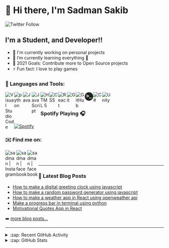# 👋 Hi there, I'm Sadman Sakib 

![Twitter Follow](https://img.shields.io/twitter/follow/SakibDev?logo=Twitter&logoColor=%231DA1F2&style=for-the-badge)

## I'm a Student, and Developer!!
- 🔭 I'm currently working on personal projects
- 🌱 I’m currently learning everything 🤣
- 🥅 2021 Goals: Contribute more to Open Source projects
- ⚡ Fun fact: I love to play games

### 🧰 Languages and Tools:

<img align="left" alt="Visual Studio Code" width="28px" src="https://img.icons8.com/plasticine/100/000000/visual-studio-code-2019.png"/>

<img align="left" alt="python" width="28px" src="https://img.icons8.com/color/48/000000/python.png" />

<img align="left" alt="Java" width="28px" src="https://img.icons8.com/color/48/000000/java-coffee-cup-logo.png"/>

<img align="left" alt="JavaScript" width="28px" src="https://img.icons8.com/dusk/64/000000/javascript-logo.png" />

<img align="left" alt="HTML 5" width="28px" src="https://img.icons8.com/color/48/000000/html-5.png"/>

<img align="left" alt="CSS" width="28px" src="https://img.icons8.com/dusk/64/000000/css3.png"/>

<img align="left" alt="React" width="28px" src="https://img.icons8.com/bubbles/50/000000/react.png" />

<img align="left" alt="Git" width="28px" src="https://img.icons8.com/color/48/000000/git.png" />

<img align="left" alt="GitHub" width="28px" src="https://img.icons8.com/dusk/48/000000/github.png"/>

<img align="left" alt="Terminal" width="28px" src="https://raw.githubusercontent.com/github/explore/80688e429a7d4ef2fca1e82350fe8e3517d3494d/topics/terminal/terminal.png" />

<img align="left" alt="C#" width="28px" src="https://img.icons8.com/color/48/000000/c-sharp-logo-2.png"/>

<img align="left" alt="Unity" width="28px" src="https://img.icons8.com/nolan/64/unity.png"/>

<br/>
<br/>

### Spotify Playing 🎧

[![Spotify](novatorem-sadman-sakib2234.vercel.app/api/spotify)](https://open.spotify.com/user/ThegamerX)

### ✉️ Find me on:

<!--Instagram-->
[<img align="left" alt="sadman | Instagram" width="35px" src="https://img.icons8.com/fluent/45/000000/instagram-new.png" />][instagram]

<!--Twitter-->
[<img align="left" alt="sadman | facebook" width="35px" src="https://img.icons8.com/doodle/45/000000/twitter.png" />][twitter]

<!--Linkedin-->
[<img align="left" alt="sadman | facebook" width="35px" src="https://img.icons8.com/doodle/45/000000/linkedin.png" />][lioke]

<br />
<br />

---

### 📕 Latest Blog Posts
<!-- BLOG-POST-LIST:START -->
- [How to make a digital greeting clock using javascript](https://dev.to/sadmansakib2234/how-to-make-a-digital-greeting-clock-using-javascript-2dji)
- [How to make a random password generator using javascript](https://dev.to/sadmansakib2234/how-to-make-a-random-password-generator-using-javascript-2bae)
- [How to make a weather app in React using openweather api](https://dev.to/sadmansakib2234/how-to-make-a-weather-app-in-react-using-openweather-api-dif)
- [Make a progress bar in terminal using python](https://dev.to/sadmansakib2234/make-a-progress-bar-in-terminal-using-python-fo8)
- [Motivational Quotes App in React](https://dev.to/sadmansakib2234/motivational-quotes-app-in-react-3djh)
<!-- BLOG-POST-LIST:END -->

➡️ [more blog posts...](https://dev.to/sadmansakib2234)

---
<details>
  <summary>:zap: Recent GitHub Activity</summary>
  
<!--START_SECTION:activity-->
1. 🗣 Commented on [#8](https://github.com/Absurdponcho/PonchoOS/issues/8) in [Absurdponcho/PonchoOS](https://github.com/Absurdponcho/PonchoOS)
2. 🗣 Commented on [#8](https://github.com/Absurdponcho/PonchoOS/issues/8) in [Absurdponcho/PonchoOS](https://github.com/Absurdponcho/PonchoOS)
3. 🗣 Commented on [#8](https://github.com/Absurdponcho/PonchoOS/issues/8) in [Absurdponcho/PonchoOS](https://github.com/Absurdponcho/PonchoOS)
4. 🗣 Commented on [#8](https://github.com/Absurdponcho/PonchoOS/issues/8) in [Absurdponcho/PonchoOS](https://github.com/Absurdponcho/PonchoOS)
5. ❗️ Opened issue [#8](https://github.com/Absurdponcho/PonchoOS/issues/8) in [Absurdponcho/PonchoOS](https://github.com/Absurdponcho/PonchoOS)
<!--END_SECTION:activity-->

</details>

<details>
  <summary>
    :zap: GitHub Stats
  </summary>
  <img align="left" alt="Sadman-Sakib2234's github stats" src="https://github-readme-stats.codestackr.vercel.app/api?username=Sadman-Sakib2234&show_icons=true&hide_border=true&theme="" />

</details>




[instagram]: https://www.instagram.com/gamer_x122/
[twitter]: https://twitter.com/SakibDev
[lioke]: https://www.linkedin.com/in/sadman-sakib-a5a337204/

